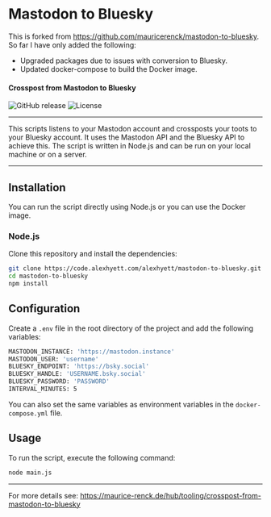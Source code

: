 # Mastodon to Bluesky
This is forked from https://github.com/mauricerenck/mastodon-to-bluesky. So far I have only added the following:

- Upgraded packages due to issues with conversion to Bluesky.
- Updated docker-compose to build the Docker image.

#### Crosspost from Mastodon to Bluesky

![GitHub release](https://img.shields.io/github/release/mauricerenck/mastodon-to-bluesky.svg?maxAge=1800) ![License](https://img.shields.io/github/license/mashape/apistatus.svg)

---

This scripts listens to your Mastodon account and crossposts your toots to your Bluesky account. It uses the Mastodon API and the Bluesky API to achieve this. The script is written in Node.js and can be run on your local machine or on a server.

---

## Installation

You can run the script directly using Node.js or you can use the Docker image.

### Node.js

Clone this repository and install the dependencies:

```bash
git clone https://code.alexhyett.com/alexhyett/mastodon-to-bluesky.git
cd mastodon-to-bluesky
npm install
```

## Configuration

Create a `.env` file in the root directory of the project and add the following variables:

```bash
MASTODON_INSTANCE: 'https://mastodon.instance'
MASTODON_USER: 'username'
BLUESKY_ENDPOINT: 'https://bsky.social'
BLUESKY_HANDLE: 'USERNAME.bsky.social'
BLUESKY_PASSWORD: 'PASSWORD'
INTERVAL_MINUTES: 5
```

You can also set the same variables as environment variables in the `docker-compose.yml` file.

## Usage

To run the script, execute the following command:

```bash
node main.js
```

---

For more details see: https://maurice-renck.de/hub/tooling/crosspost-from-mastodon-to-bluesky
